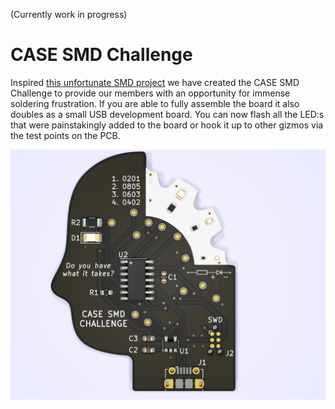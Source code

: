 (Currently work in progress)

# CASE SMD Challenge

Inspired [this unfortunate SMD project](https://hackaday.io/project/25265-an-unfortunate-smd-project) we have created the CASE SMD Challenge to provide our members with an opportunity for immense soldering frustration. If you are able to fully assemble the board it also doubles as  a small USB development board. You can now flash all the LED:s that were painstakingly added to the board or hook it up to other gizmos via the test points on the PCB.

![](board-render.png)